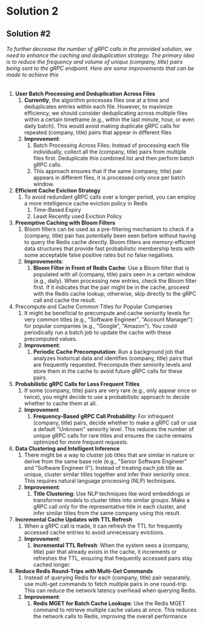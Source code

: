 # Solution 2
## Solution #2
###### To further decrease the number of gRPC calls in the provided solution, we need to enhance the caching and deduplication strategy. The primary idea is to reduce the frequency and volume of unique (company, title) pairs being sent to the gRPC endpoint. Here are some improvements that can be made to achieve this
1. **User Batch Processing and Deduplication Across Files**
    1. **Currently**, the algorithm processes files one at a time and deduplicates entries within each file. However, to maximize efficiency, we should consider deduplicating across multiple files within a certain timeframe (e.g., within the last minute, hour, or even daily batch). This would avoid making duplicate gRPC calls for repeated (company, title) pairs that appear in different files
    2. **Improvement**:
        1. Batch Processing Across Files: Instead of processing each file individually, collect all the (company, title) pairs from multiple files first. Deduplicate this combined list and then perform batch gRPC calls.
        2. This approach ensures that if the same (company, title) pair appears in different files, it is processed only once per batch window.
2. **Efficient Cache Eviction Strategy**
    1. To avoid redundant gRPC calls over a longer period, you can employ a more intelligence cache eviction policy in Redis
        1. Time-Based Expiry
        2. Least Recently used Eviction Policy
3. **Preemptive Caching with Bloom Filters**
    1. Bloom filters can be used as a pre-filtering mechanism to check if a (company, title) pair has potentially been seen before without having to query the Redis cache directly. Bloom filters are memory-efficient data structures that provide fast probabilistic membership tests with some acceptable false positive rates but no false negatives.
    2. **Improvements**:
        1. **Bloom Filter in Front of Redis Cache**: Use a Bloom filter that is populated with all (company, title) pairs seen in a certain window (e.g., daily). When processing new entries, check the Bloom filter first. If it indicates that the pair might be in the cache, proceed with the Redis cache lookup; otherwise, skip directly to the gRPC call and cache the result.
4. Precompute and Cache Common Titles for Popular Companies
    1. It might be beneficial to precompute and cache seniority levels for very common titles (e.g., "Software Engineer", "Account Manager") for popular companies (e.g., "Google", "Amazon"). You could periodically run a batch job to update the cache with these precomputed values.
    2. **Improvement**:
        1. **Periodic Cache Precomputation**: Run a background job that analyzes historical data and identifies (company, title) pairs that are frequently requested. Precompute their seniority levels and store them in the cache to avoid future gRPC calls for these pairs.
5. **Probabilistic gRPC Calls for Less Frequent Titles**
    1. If some (company, title) pairs are very rare (e.g., only appear once or twice), you might decide to use a probabilistic approach to decide whether to cache them at all.
    2. **Improvement**
        1. **Frequency-Based gRPC Call Probability**: For infrequent (company, title) pairs, decide whether to make a gRPC call or use a default "Unknown" seniority level. This reduces the number of unique gRPC calls for rare titles and ensures the cache remains optimized for more frequent requests.
6. **Data Clustering and Intelligent Inference**
    1. There might be a way to cluster job titles that are similar in nature or derive from the same base role (e.g., "Senior Software Engineer" and "Software Engineer II"). Instead of treating each job title as unique, cluster similar titles together and infer their seniority once. This requires natural language processing (NLP) techniques.
    2. **Improvement**:
        1. **Title Clustering**: Use NLP techniques like word embeddings or transformer models to cluster titles into similar groups. Make a gRPC call only for the representative title in each cluster, and infer similar titles from the same company using this result.
7. **Incremental Cache Updates with TTL Refresh**
    1. When a gRPC call is made, it can refresh the TTL for frequently accessed cache entries to avoid unnecessary evictions.
    2. **Improvement**:
        1. **Incremental TTL Refresh**: When the system sees a (company, title) pair that already exists in the cache, it increments or refreshes the TTL, ensuring that frequently accessed pairs stay cached longer.
8. **Reduce Redis Round-Trips with Multi-Get Commands**
    1. Instead of querying Redis for each (company, title) pair separately, use multi-get commands to fetch multiple pairs in one round-trip. This can reduce the network latency overhead when querying Redis.
    2. **Improvement**:
        1. **Redis MGET for Batch Cache Lookups**: Use the Redis MGET command to retrieve multiple cache values at once. This reduces the network calls to Redis, improving the overall performance

